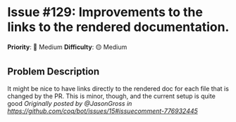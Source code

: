 # Issue #129: Improvements to the links to the rendered documentation.

**Priority**: 🔧 Medium
**Difficulty**: 🟡 Medium

## Problem Description

It might be nice to have links directly to the rendered doc for each file that is changed by the PR.  This is minor, though, and the current setup is quite good    _Originally posted by @JasonGross in https://github.com/coq/bot/issues/15#issuecomment-776932445_
